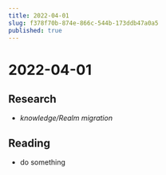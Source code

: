 ```yaml
---
title: 2022-04-01
slug: f378f70b-874e-866c-544b-173ddb47a0a5
published: true
---
```


# 2022-04-01

## Research

* *knowledge/Realm migration*

## Reading

* do something
